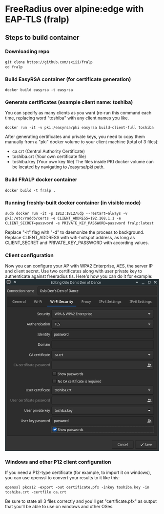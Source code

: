 # FreeRadius over alpine:edge with EAP-TLS (fralp)

## Steps to build container

### Downloading repo
```
git clone https://github.com/sxiii/fralp
cd fralp
```

### Build EasyRSA container (for certificate generation)
```
docker build easyrsa -t easyrsa
```

### Generate certificates (example client name: toshiba)
You can specify as many clients as you want (re-run this command each time, replacing word "toshiba" with any client names you like.
```
docker run -it -v pki:/easyrsa/pki easyrsa build-client-full toshiba
```

After generating certificates and private keys, you need to copy them manually from a "pki" docker volume to your client machine (total of 3 files):
* ca.crt (Central Authority Certificate)
* toshiba.crt (Your own certificate file)
* toshiba.key (Your own key file)
The files inside PKI docker volume can be located by navigating to /easyrsa/pki path.

### Build FRALP docker container
```
docker build -t fralp .
```

### Running freshly-built docker container (in visible mode)
```
sudo docker run -it -p 1812:1812/udp --restart=always -v pki:/etc/raddb/certs -e CLIENT_ADDRESS=192.168.1.1 -e CLIENT_SECRET=password -e PRIVATE_KEY_PASSWORD=password fralp:latest
```

Replace "-it" flag with "-d" to daemonize the process to background.
Replace CLIENT_ADDRESS with wifi-hotspot address, as long as CLIENT_SECRET and PRIVATE_KEY_PASSWORD with according values.

### Client configuration
Now you can configure your AP with WPA2 Enterprise, AES, the server IP and client secret.
Use two certificates along with user private key to authenticate against freeradius tls.
Here's how you can do it for example:
![img](https://github.com/sxiii/fralp/raw/master/freeradius-auth.png)

### Windows and other P12 client configuration
If you need a P12-type certificate (for example, to import it on windows), you can use openssl to convert your results to it like this:
```
openssl pkcs12 -export -out certificate.pfx -inkey toshiba.key -in toshiba.crt -certfile ca.crt
```
Be sure to state all 3 files correctly and you'll get "certificate.pfx" as output that you'll be able to use on windows and other OSes.
